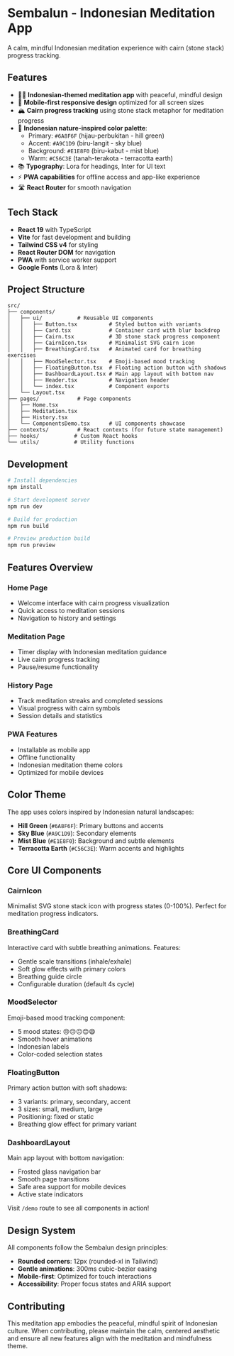 # Sembalun - Indonesian Meditation App

A calm, mindful Indonesian meditation experience with cairn (stone stack) progress tracking.

## Features

- 🧘‍♀️ **Indonesian-themed meditation app** with peaceful, mindful design
- 📱 **Mobile-first responsive design** optimized for all screen sizes
- 🏔️ **Cairn progress tracking** using stone stack metaphor for meditation progress
- 🎨 **Indonesian nature-inspired color palette**:
  - Primary: `#6A8F6F` (hijau-perbukitan - hill green)
  - Accent: `#A9C1D9` (biru-langit - sky blue)
  - Background: `#E1E8F0` (biru-kabut - mist blue)
  - Warm: `#C56C3E` (tanah-terakota - terracotta earth)
- 📚 **Typography**: Lora for headings, Inter for UI text
- ⚡ **PWA capabilities** for offline access and app-like experience
- 🛣️ **React Router** for smooth navigation

## Tech Stack

- **React 19** with TypeScript
- **Vite** for fast development and building
- **Tailwind CSS v4** for styling
- **React Router DOM** for navigation
- **PWA** with service worker support
- **Google Fonts** (Lora & Inter)

## Project Structure

```
src/
├── components/
│   ├── ui/           # Reusable UI components
│   │   ├── Button.tsx          # Styled button with variants
│   │   ├── Card.tsx            # Container card with blur backdrop
│   │   ├── Cairn.tsx           # 3D stone stack progress component
│   │   ├── CairnIcon.tsx       # Minimalist SVG cairn icon
│   │   ├── BreathingCard.tsx   # Animated card for breathing exercises
│   │   ├── MoodSelector.tsx    # Emoji-based mood tracking
│   │   ├── FloatingButton.tsx  # Floating action button with shadows
│   │   ├── DashboardLayout.tsx # Main app layout with bottom nav
│   │   ├── Header.tsx          # Navigation header
│   │   └── index.tsx           # Component exports
│   └── Layout.tsx
├── pages/            # Page components
│   ├── Home.tsx
│   ├── Meditation.tsx
│   ├── History.tsx
│   └── ComponentsDemo.tsx      # UI components showcase
├── contexts/         # React contexts (for future state management)
├── hooks/           # Custom React hooks
└── utils/           # Utility functions
```

## Development

```bash
# Install dependencies
npm install

# Start development server
npm run dev

# Build for production
npm run build

# Preview production build
npm run preview
```

## Features Overview

### Home Page
- Welcome interface with cairn progress visualization
- Quick access to meditation sessions
- Navigation to history and settings

### Meditation Page
- Timer display with Indonesian meditation guidance
- Live cairn progress tracking
- Pause/resume functionality

### History Page
- Track meditation streaks and completed sessions
- Visual progress with cairn symbols
- Session details and statistics

### PWA Features
- Installable as mobile app
- Offline functionality
- Indonesian meditation theme colors
- Optimized for mobile devices

## Color Theme

The app uses colors inspired by Indonesian natural landscapes:
- **Hill Green** (`#6A8F6F`): Primary buttons and accents
- **Sky Blue** (`#A9C1D9`): Secondary elements
- **Mist Blue** (`#E1E8F0`): Background and subtle elements
- **Terracotta Earth** (`#C56C3E`): Warm accents and highlights

## Core UI Components

### CairnIcon
Minimalist SVG stone stack icon with progress states (0-100%). Perfect for meditation progress indicators.

### BreathingCard  
Interactive card with subtle breathing animations. Features:
- Gentle scale transitions (inhale/exhale)
- Soft glow effects with primary colors
- Breathing guide circle
- Configurable duration (default 4s cycle)

### MoodSelector
Emoji-based mood tracking component:
- 5 mood states: 😢😔😐😊😄
- Smooth hover animations
- Indonesian labels
- Color-coded selection states

### FloatingButton
Primary action button with soft shadows:  
- 3 variants: primary, secondary, accent
- 3 sizes: small, medium, large
- Positioning: fixed or static
- Breathing glow effect for primary variant

### DashboardLayout
Main app layout with bottom navigation:
- Frosted glass navigation bar
- Smooth page transitions  
- Safe area support for mobile devices
- Active state indicators

Visit `/demo` route to see all components in action!

## Design System

All components follow the Sembalun design principles:
- **Rounded corners**: 12px (rounded-xl in Tailwind)
- **Gentle animations**: 300ms cubic-bezier easing
- **Mobile-first**: Optimized for touch interactions
- **Accessibility**: Proper focus states and ARIA support

## Contributing

This meditation app embodies the peaceful, mindful spirit of Indonesian culture. When contributing, please maintain the calm, centered aesthetic and ensure all new features align with the meditation and mindfulness theme.